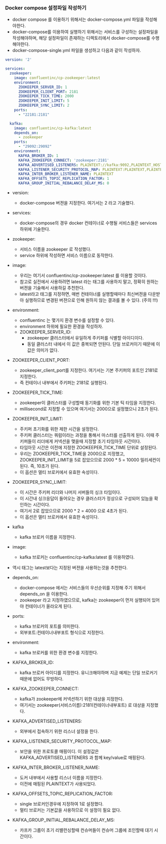 ### Docker compose 설정파일 작성하기
- docker compose 를 이용하기 위해서는 docker-compose.yml 파일을 작성해야한다.
- docker-compose를 이용하여 실행하기 위해서는 서비스를 구성하는 설정파일을 작성해야하며, 해당 설정파일이 존재하는 디렉토리에서 docker-compose를 수행해야한다.
- docker-compose-single.yml 파일을 생성하고 다음과 같이 작성하자.

```yaml
version: '2'

services:
  zookeeper:
    image: confluentinc/cp-zookeeper:latest
    environment:
      ZOOKEEPER_SERVER_ID: 1
      ZOOKEEPER_CLIENT_PORT: 2181
      ZOOKEEPER_TICK_TIME: 2000
      ZOOKEEPER_INIT_LIMIT: 5
      ZOOKEEPER_SYNC_LIMIT: 2
    ports:
      - "22181:2181"

  kafka:
    image: confluentinc/cp-kafka:latest
    depends_on:
      - zookeeper
    ports:
      - "29092:29092"
    environment:
      KAFKA_BROKER_ID: 1
      KAFKA_ZOOKEEPER_CONNECT: 'zookeeper:2181'
      KAFKA_ADVERTISED_LISTENERS: PLAINTEXT://kafka:9092,PLAINTEXT_HOST://localhost:29092
      KAFKA_LISTENER_SECURITY_PROTOCOL_MAP: PLAINTEXT:PLAINTEXT,PLAINTEXT_HOST:PLAINTEXT
      KAFKA_INTER_BROKER_LISTENER_NAME: PLAINTEXT
      KAFKA_OFFSETS_TOPIC_REPLICATION_FACTOR: 1
      KAFKA_GROUP_INITIAL_REBALANCE_DELAY_MS: 0
```

- version:
  - docker-compose 버젼을 지정한다. 여기서는 2 라고 기술했다.

- services:
  - docker-compose의 경우 docker 컨테이너로 수행될 서비스들은 services 하위에 기술한다.

- zookeeper:
  - 서비스 이름을 zookeeper 로 작성했다.
  - service 하위에 작성하면 서비스 이름으로 동작한다.

- image:
  - 우리는 여기서 confluentinc/cp-zookeeper:latest 를 이용할 것이다.
  - 참고로 실전에서 사용하려면 latest 라는 태그를 사용하지 말고, 정확히 원하는 버젼을 기술해서 사용하길 추천한다.
  - latest라고 태그를 지정하면, 매번 컨테이너를 실행할때마다 최신버젼을 다운받아 실행하므로 변경된 버젼으로 인해 원하지 않는 결과를 볼 수 있다. (주의 !!!)

- environment:
  - confluentinc 는 몇가지 환경 변수를 설정할 수 있다.
  - environment 하위에 필요한 환경을 작성하자.
  - ZOOKEEPER_SERVER_ID:
    - zookeeper 클러스터에서 유일하게 주키퍼를 식별할 아이디이다.
    - 동일 클러스터 내에서 이 값은 중복되면 안된다. 단일 브로커이기 때문에 이 값은 의미가 없다.

- ZOOKEEPER_CLIENT_PORT:
  - zookeeper_client_port를 지정한다. 여기서는 기본 주키퍼의 포트인 2181로 지정한다.
  - 즉 컨테이너 내부에서 주키퍼는 2181로 실행된다.

- ZOOKEEPER_TICK_TIME:
  - zookeeper이 클러스터를 구성할때 동기화를 위한 기본 틱 타임을 지정한다.
  - millisecond로 지정할 수 있으며 여기서는 2000으로 설정했으니 2초가 된다.

- ZOOKEEPER_INIT_LIMIT:
  - 주키퍼 초기화를 위한 제한 시간을 설정한다.
  - 주키퍼 클러스터는 쿼럼이라는 과정을 통해서 마스터를 선출하게 된다. 이때 주키퍼들이 리더에게 커넥션을 맺을때 지정할 초기 타임아웃 시간이다.
  - 타임아웃 시간은 이전에 지정한 ZOOKEEPER_TICK_TIME 단위로 설정된다.
  - 우리는 ZOOKEEPER_TICK_TIME을 2000으로 지정했고, ZOOKEEPER_INIT_LIMIT을 5로 잡았으므로 2000 * 5 = 10000 밀리세컨이 된다. 즉, 10초가 된다.
  - 이 옵션은 멀티 브로커에서 유효한 속성이다.
- ZOOKEEPER_SYNC_LIMIT:
  - 이 시간은 주키퍼 리더와 나머지 서버들의 싱크 타임이다.
  - 이 시간내 싱크응답이 들어오는 경우 클러스터가 정상으로 구성되어 있늠을 확인하는 시간이다.
  - 여기서 2로 잡았으므로 2000 * 2 = 4000 으로 4초가 된다.
  - 이 옵션은 멀티 브로커에서 유효한 속성이다.
- kafka
  - kafka 브로커 이름을 지정한다.
- image:
  - kafka 브로커는 confluentinc/cp-kafka:latest 를 이용하였다.
- 역시 태그는 latest보다는 지정된 버젼을 사용하는것을 추천한다.

- depends_on:
  - docker-compose 에서는 서비스들의 우선순위를 지정해 주기 위해서 depends_on 을 이용한다.
  - zookeeper 라고 지정하였으므로, kafka는 zookeeper이 먼저 실행되어 있어야 컨테이너가 올라오게 된다.

- ports:
  - kafka 브로커의 포트를 의미한다. 
  - 외부포트:컨테이너내부포트 형식으로 지정한다.

- environment:
  - kafka 브로커를 위한 환경 변수를 지정한다.

- KAFKA_BROKER_ID:
  - kafka 브로커 아이디를 지정한다. 유니크해야하며 지금 예제는 단일 브로커기 때문에 없어도 무방하다. 

- KAFKA_ZOOKEEPER_CONNECT:
  - kafka가 zookeeper에 커넥션하기 위한 대상을 지정한다.
  - 여기서는 zookeeper(서비스이름):2181(컨테이너내부포트) 로 대상을 지정했다.

- KAFKA_ADVERTISED_LISTENERS:
  - 외부에서 접속하기 위한 리스너 설정을 한다.

- KAFKA_LISTENER_SECURITY_PROTOCOL_MAP:
  - 보안을 위한 프로토콜 매핑이디. 이 설정값은 KAFKA_ADVERTISED_LISTENERS 과 함께 key/value로 매핑된다.

- KAFKA_INTER_BROKER_LISTENER_NAME:
  - 도커 내부에서 사용할 리스너 이름을 지정한다.
  - 이전에 매핑된 PLAINTEXT가 사용되었다.

- KAFKA_OFFSETS_TOPIC_REPLICATION_FACTOR:
  - single 브로커인경우에 지정하여 1로 설정했다.
  - 멀티 브로커는 기본값을 사용하므로 이 설정이 필요 없다.

- KAFKA_GROUP_INITIAL_REBALANCE_DELAY_MS:
  - 카프카 그룹이 초기 리밸런싱할때 컨슈머들이 컨슈머 그룹에 조인할때 대기 시간이다.